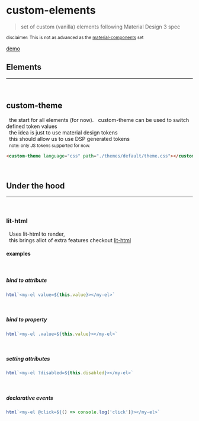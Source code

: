 # custom-elements
> set of custom (vanilla) elements following Material Design 3 spec

<small>disclaimer: This is not as advanced as the [material-components](https://github.com/material-components/material-web) set</small>
<br>

[demo](https://vandeurenglenn.github.io/custom-elements/)

## Elements
-----------
<br>

## custom-theme

&nbsp;&nbsp;the start for all elements (for now).
&nbsp;&nbsp;custom-theme can be used to switch defined token values<br>
&nbsp;&nbsp;the idea is just to use material design tokens<br>
&nbsp;&nbsp;this should allow us to use DSP generated tokens<br>
&nbsp;&nbsp;<small>note: only JS tokens supported for now.</small>
&nbsp;&nbsp;
```html
<custom-theme language="css" path="./themes/default/theme.css"></custom-theme>
```

<br>

## Under the hood
-----------------
<br>

### lit-html
&nbsp;&nbsp;Uses lit-html to render,<br>
&nbsp;&nbsp;this brings allot of extra features checkout [lit-html](https://lit.dev/docs/libraries/standalone-templates/)
<br>

#### examples
<br>

##### bind to attribute

```js
html`<my-el value=${this.value}></my-el>`
```
<br>

##### bind to property
```js
html`<my-el .value=${this.value}></my-el>`
```
<br>

##### setting attributes
```js
html`<my-el ?disabled=${this.disabled}></my-el>`
```
<br>

##### declarative events
```js
html`<my-el @click=${() => console.log('click')}></my-el>`
```
